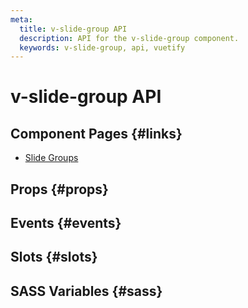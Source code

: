```yaml
---
meta:
  title: v-slide-group API
  description: API for the v-slide-group component.
  keywords: v-slide-group, api, vuetify
---
```


# v-slide-group API

<entry-ad />

## Component Pages {#links}

- [Slide Groups](components/slide-groups)

## Props {#props}

<api-section name="v-slide-group" section="props" />

## Events {#events}

<api-section name="v-slide-group" section="events" />

## Slots {#slots}

<api-section name="v-slide-group" section="slots" />

## SASS Variables {#sass}

<api-section name="v-slide-group" section="sass" />

<backmatter />
